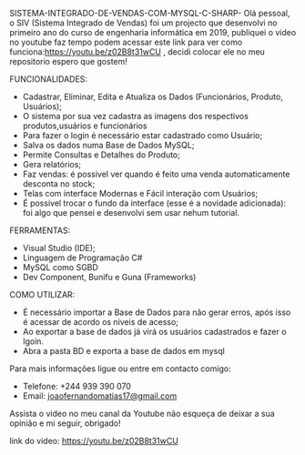 SISTEMA-INTEGRADO-DE-VENDAS-COM-MYSQL-C-SHARP-
Olá pessoal, o SIV (Sistema Integrado de Vendas) foi um projecto que desenvolvi no primeiro ano do curso de engenharia informática em 2019, publiquei o video no youtube faz tempo podem acessar este link para ver como funciona:https://youtu.be/z02B8t31wCU , decidi colocar ele no meu repositorio espero que gostem!


FUNCIONALIDADES:
- Cadastrar, Eliminar, Edita e Atualiza os Dados (Funcionários, Produto, Usuários);
- O sistema por sua vez cadastra as imagens dos respectivos produtos,usuários e funcionários
- Para fazer o login é necessário estar cadastrado como Usuário;
- Salva os dados numa Base de Dados MySQL;
- Permite Consultas e Detalhes do Produto;
- Gera relatórios;
- Faz vendas: é possivel ver quando é feito uma venda automaticamente desconta no stock;
- Telas com interface Modernas e Fácil interação com Usuários;
- É possivel trocar o fundo da interface (esse é a novidade adicionada): foi algo que pensei e desenvolvi sem usar nehum tutorial.

FERRAMENTAS:
- Visual Studio (IDE);
- Linguagem de Programação C#
- MySQL como SGBD
- Dev Component, Bunifu e Guna (Frameworks)

COMO UTILIZAR:
- É necessário importar a Base de Dados para não gerar erros, após isso é acessar de acordo os niveis de acesso;
- Ao exportar a base de dados já virá os usuários cadastrados e fazer o lgoin.
- Abra a pasta BD e exporta a base de dados em mysql

Para mais informações ligue ou entre em contacto comigo: 
- Telefone: +244 939 390 070
- Email: joaofernandomatias17@gmail.com

Assista o video no meu canal da Youtube não esqueça de deixar a sua opinião e mi seguir, obrigado!

link do video: https://youtu.be/z02B8t31wCU
